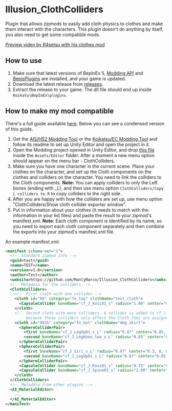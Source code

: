 # Illusion_ClothColliders
Plugin that allows zipmods to easily add cloth physics to clothes and make them interact with the characters. This plugin doesn't do anything by itself, you also need to get some compatible mods.

[Preview video by R4setsu with his clothes mod](https://www.youtube.com/watch?v=9wcddjzqfhE)

## How to use 
1. Make sure that latest versions of BepInEx 5, [Modding API](https://github.com/IllusionMods/IllusionModdingAPI) and [BepisPlugins](https://github.com/IllusionMods/BepisPlugins) are installed, and your game is updated.
2. Download the latest release from [releases](https://github.com/ManlyMarco/Illusion_ClothColliders/releases).
3. Extract the release to your game. The dll file should end up inside `Koikatu\BepInEx\plugins`.

## How to make my mod compatible
There's a full guide available [here](https://github.com/ManlyMarco/Illusion_ClothColliders/blob/master/AI_Cloth_Colliders_Tutorial.pdf). Below you can see a condensed version of this guide.
1. Get the [AIS/HS2 Modding Tool](https://github.com/hooh-hooah/ModdingTool) or the [Koikatsu/EC Modding Tool](https://github.com/IllusionMods/KoikatsuModdingTools) and follow its readme to set up Unity Editor and open the project in it.
2. Open the Modding project opened in Unity Editor, and drop [this file](https://raw.githubusercontent.com/ManlyMarco/Illusion_ClothColliders/master/Unity%20Editor/ClothColliderInfoExportWindow.cs) inside the `Assets/Editor` folder. After a moment a new menu option should appear on the menu bar - ClothColliders.
3. Make sure you have one character in the current scene. Place your clothes on the character, and set up the Cloth components on the clothes and colliders on the character. You need to link the colliders to the Cloth components.
**Note:** You can apply colliders to only the Left bones (ending with _L), and then use menu option `ClothColliders/Copy L colliders to R` to copy colliders to the right side.
4. After you are happy with how the colliders are set up, use menu option "ClothColliders/Show cloth collider exporter window".
5. Put in information about your clothes (it needs to match with the information in your list files) and paste the result to your zipmod's manifest.xml. 
**Note:** Each cloth component is identified by its name, so you need to export each cloth component separately and then combine the exports into your zipmod's manifest.xml file.

An example manifest.xml:
```xml
<manifest schema-ver="1">
  <!-- Standard zipmod info -->
  <guid>test</guid>
  <name>TEST</name>
  <version>v1.0</version>
  <author>Test</author>
  <website>https://github.com/ManlyMarco/Illusion_ClothColliders</website>
  <!-- Metadata for the colliders -->
  <ClothColliders>
    <!-- First cloth with one collider -->
    <cloth id="69" category="fo_top" clothName="test_cloth">
      <CapsuleCollider boneName="cf_J_Kosi01_s" radius="1.00" center="0.00, 0.00, 0.00" height="2.50" direction="0" />
    </cloth>
    <!-- Second cloth with more colliders. A collider is added to cf_J_Kosi01_s again 
         because these colliders only affect the Cloth they are assigned to and nothing else -->
    <cloth id="9915" category="fo_bot" clothName="dmg_skirt">
      <SphereColliderPair>
        <first boneName="cf_J_LegUp01_s_L" radius="0.87" center="0.05, -0.30, 0.10" />
        <second boneName="cf_J_LegKnee_low_s_L" radius="0.85" center="0.05, 0.00, -0.30" />
      </SphereColliderPair>
      <SphereColliderPair>
        <first boneName="cf_J_Siri_s_L" radius="0.97" center="0.3, 0, 0.7" />
        <second boneName="cf_J_LegUp01_s_L" radius="0.87" center="0.05, -0.30, 0.10" />
      </SphereColliderPair>
      <CapsuleCollider boneName="cf_J_Kosi01_s" radius="0.75" center="0.00, -0.40, -0.30" height="2.80" direction="0" />
      <CapsuleCollider boneName="cf_J_Spine03_s" radius="1.00" center="0.00, 0.00, 0.00" height="2.50" direction="0" />
    </cloth>
  </ClothColliders>
  <!-- Metadata from other plugins -->
  <AI_MaterialEditor>
    ...
  </AI_MaterialEditor>
</manifest>



```
